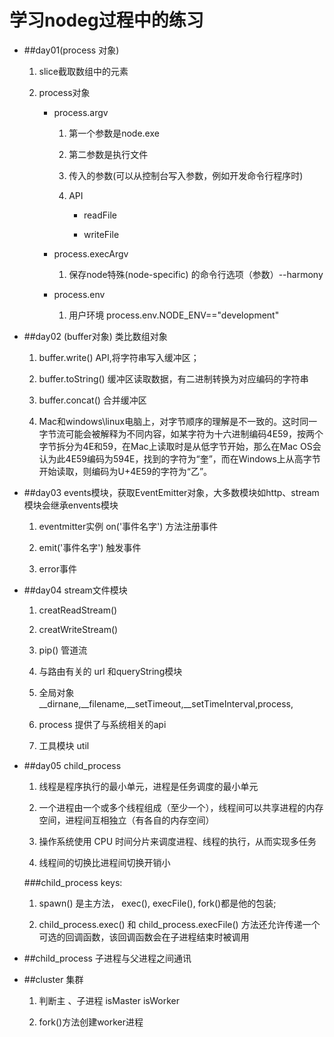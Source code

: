 # 学习nodeg过程中的练习


* ##day01(process 对象)

    1. slice截取数组中的元素
  
    2. process对象

        *  process.argv

            1. 第一个参数是node.exe

            2. 第二参数是执行文件

            3. 传入的参数(可以从控制台写入参数，例如开发命令行程序时)

            4. API
                * readFile

                * writeFile

        * process.execArgv

            1. 保存node特殊(node-specific) 的命令行选项（参数）--harmony

        * process.env
            1. 用户环境   process.env.NODE_ENV=="development"

* ##day02 (buffer对象)   类比数组对象

    1. buffer.write()  API,将字符串写入缓冲区；

    2. buffer.toString() 缓冲区读取数据，有二进制转换为对应编码的字符串

    3. buffer.concat()  合并缓冲区

    4. Mac和windows\linux电脑上，对字节顺序的理解是不一致的。这时同一字节流可能会被解释为不同内容，如某字符为十六进制编码4E59，按两个字节拆分为4E和59，在Mac上读取时是从低字节开始，那么在Mac OS会认为此4E59编码为594E，找到的字符为“奎”，而在Windows上从高字节开始读取，则编码为U+4E59的字符为“乙”。

* ##day03  events模块，获取EventEmitter对象，大多数模块如http、stream模块会继承envents模块

  1. eventmitter实例  on('事件名字') 方法注册事件

  2. emit('事件名字') 触发事件

  3. error事件

* ##day04   stream文件模块

     1. creatReadStream()

     2. creatWriteStream()

     3. pip() 管道流

     5. 与路由有关的   url  和queryString模块

     6. 全局对象__dirnane,__filename,__setTimeout,__setTimeInterval,process,

     7. process 提供了与系统相关的api

     8. 工具模块  util

* ##day05  child_process

    1. 线程是程序执行的最小单元，进程是任务调度的最小单元

    2. 一个进程由一个或多个线程组成（至少一个），线程间可以共享进程的内存空间，进程间互相独立（有各自的内存空间）

    3. 操作系统使用 CPU 时间分片来调度进程、线程的执行，从而实现多任务

    4. 线程间的切换比进程间切换开销小

    ###child_process  keys:

    1. spawn()  是主方法，  exec(),    execFile(),   fork()都是他的包装;

    2. child_process.exec() 和 child_process.execFile() 方法还允许传递一个可选的回调函数，该回调函数会在子进程结束时被调用


* ##child_process  子进程与父进程之间通讯

* ##cluster    集群

   1. 判断主 、子进程  isMaster   isWorker

   2. fork()方法创建worker进程







